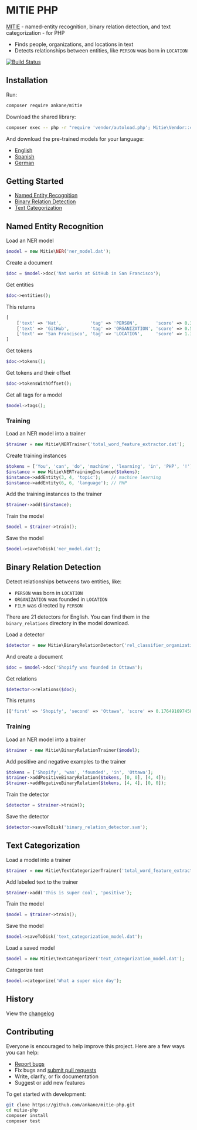 # MITIE PHP

[MITIE](https://github.com/mit-nlp/MITIE) - named-entity recognition, binary relation detection, and text categorization - for PHP

- Finds people, organizations, and locations in text
- Detects relationships between entities, like `PERSON` was born in `LOCATION`

[![Build Status](https://github.com/ankane/mitie-php/actions/workflows/build.yml/badge.svg)](https://github.com/ankane/mitie-php/actions)

## Installation

Run:

```sh
composer require ankane/mitie
```

Download the shared library:

```sh
composer exec -- php -r "require 'vendor/autoload.php'; Mitie\Vendor::check(true);"
```

And download the pre-trained models for your language:

- [English](https://github.com/mit-nlp/MITIE/releases/download/v0.4/MITIE-models-v0.2.tar.bz2)
- [Spanish](https://github.com/mit-nlp/MITIE/releases/download/v0.4/MITIE-models-v0.2-Spanish.zip)
- [German](https://github.com/mit-nlp/MITIE/releases/download/v0.4/MITIE-models-v0.2-German.tar.bz2)

## Getting Started

- [Named Entity Recognition](#named-entity-recognition)
- [Binary Relation Detection](#binary-relation-detection)
- [Text Categorization](#text-categorization)

## Named Entity Recognition

Load an NER model

```php
$model = new Mitie\NER('ner_model.dat');
```

Create a document

```php
$doc = $model->doc('Nat works at GitHub in San Francisco');
```

Get entities

```php
$doc->entities();
```

This returns

```php
[
    ['text' => 'Nat',           'tag' => 'PERSON',       'score' => 0.3112371212688382, 'offset' => 0],
    ['text' => 'GitHub',        'tag' => 'ORGANIZATION', 'score' => 0.5660115198329334, 'offset' => 13],
    ['text' => 'San Francisco', 'tag' => 'LOCATION',     'score' => 1.3890524313885309, 'offset' => 23]
]
```

Get tokens

```php
$doc->tokens();
```

Get tokens and their offset

```php
$doc->tokensWithOffset();
```

Get all tags for a model

```php
$model->tags();
```

### Training

Load an NER model into a trainer

```php
$trainer = new Mitie\NERTrainer('total_word_feature_extractor.dat');
```

Create training instances

```php
$tokens = ['You', 'can', 'do', 'machine', 'learning', 'in', 'PHP', '!'];
$instance = new Mitie\NERTrainingInstance($tokens);
$instance->addEntity(3, 4, 'topic');    // machine learning
$instance->addEntity(6, 6, 'language'); // PHP
```

Add the training instances to the trainer

```php
$trainer->add($instance);
```

Train the model

```php
$model = $trainer->train();
```

Save the model

```php
$model->saveToDisk('ner_model.dat');
```

## Binary Relation Detection

Detect relationships betweens two entities, like:

- `PERSON` was born in `LOCATION`
- `ORGANIZATION` was founded in `LOCATION`
- `FILM` was directed by `PERSON`

There are 21 detectors for English. You can find them in the `binary_relations` directory in the model download.

Load a detector

```php
$detector = new Mitie\BinaryRelationDetector('rel_classifier_organization.organization.place_founded.svm');
```

And create a document

```php
$doc = $model->doc('Shopify was founded in Ottawa');
```

Get relations

```php
$detector->relations($doc);
```

This returns

```php
[['first' => 'Shopify', 'second' => 'Ottawa', 'score' => 0.17649169745814464]]
```

### Training

Load an NER model into a trainer

```php
$trainer = new Mitie\BinaryRelationTrainer($model);
```

Add positive and negative examples to the trainer

```php
$tokens = ['Shopify', 'was', 'founded', 'in', 'Ottawa'];
$trainer->addPositiveBinaryRelation($tokens, [0, 0], [4, 4]);
$trainer->addNegativeBinaryRelation($tokens, [4, 4], [0, 0]);
```

Train the detector

```php
$detector = $trainer->train();
```

Save the detector

```php
$detector->saveToDisk('binary_relation_detector.svm');
```

## Text Categorization

Load a model into a trainer

```php
$trainer = new Mitie\TextCategorizerTrainer('total_word_feature_extractor.dat');
```

Add labeled text to the trainer

```php
$trainer->add('This is super cool', 'positive');
```

Train the model

```php
$model = $trainer->train();
```

Save the model

```php
$model->saveToDisk('text_categorization_model.dat');
```

Load a saved model

```php
$model = new Mitie\TextCategorizer('text_categorization_model.dat');
```

Categorize text

```php
$model->categorize('What a super nice day');
```

## History

View the [changelog](CHANGELOG.md)

## Contributing

Everyone is encouraged to help improve this project. Here are a few ways you can help:

- [Report bugs](https://github.com/ankane/mitie-php/issues)
- Fix bugs and [submit pull requests](https://github.com/ankane/mitie-php/pulls)
- Write, clarify, or fix documentation
- Suggest or add new features

To get started with development:

```sh
git clone https://github.com/ankane/mitie-php.git
cd mitie-php
composer install
composer test
```

